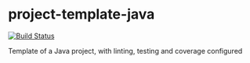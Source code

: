 # project-template-java

[![Build Status](https://travis-ci.com/pasdam/project-template-java.svg?branch=master)](https://travis-ci.com/pasdam/project-template-java)

Template of a Java project, with linting, testing and coverage configured
